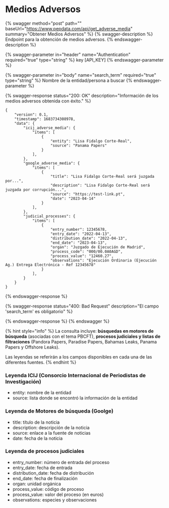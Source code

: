 # Medios Adversos

{% swagger method="post" path="" baseUrl="https://www.pepdata.com/api/get_adverse_media" summary="Obtener Medios Adversos" %}
{% swagger-description %}
Endpoint para la obtención de medios adversos.
{% endswagger-description %}

{% swagger-parameter in="header" name="Authentication" required="true" type="string" %}
key \[API\_KEY]
{% endswagger-parameter %}

{% swagger-parameter in="body" name="search_term" required="true" type="string" %}
Nombre de la entidad/persona a buscar
{% endswagger-parameter %}

{% swagger-response status="200: OK" description="Información de los medios adversos obtenida con éxito." %}
```
{
    "version": 0.1,
    "timestamp": 1683734308978,
    "data": {
        "icij_adverse_media": {
            "items": [
                {
                    "entity": "Lisa Fidalgo Corte-Real",
                    "source": "Panama Papers"
                }
            ],
        },
        "google_adverse_media": {
            "items": [
                {
                    "title": "Lisa Fidalgo Corte-Real será juzgada por...",
                    "description": "Lisa Fidalgo Corte-Real será juzgada por corrupción...",
                    "source": "https://test-link.pt",
                    "date": "2023-04-14"
                }
            ],
        },
        "judicial_processes": {
            "items": [
                {
                    "entry_number": 12345678,
                    "entry_date": "2022-04-13",
                    "distribution_date": "2022-04-13",
                    "end_date": "2023-04-13",
                    "organ": "Juzgado de Ejecución de Madrid",
                    "process_code": "000/00.0A0AGD",
                    "process_value": "12460.27",
                    "observations": "Ejecución Ordinaria (Ejecución Ag.) Entrega Electrónica - Ref 12345678"
                }
            ],
        }
    }
}
```
{% endswagger-response %}

{% swagger-response status="400: Bad Request" description="El campo 'search_term' es obligatorio" %}

{% endswagger-response %}
{% endswagger %}

{% hint style="info" %}
La consulta incluye: **búsquedas en motores de búsqueda** (asociadas con el tema PBCFT), **procesos judiciales y listas de filtraciones** (Pandora Papers, Paradise Papers, Bahamas Leaks, Panama Papers y Offshore Leaks).



Las leyendas se referirán a los campos disponibles en cada una de las diferentes fuentes.
{% endhint %}

### Leyenda ICIJ (Consorcio Internacional de Periodistas de Investigación)

* entity: nombre de la entidad
* source: lista donde se encontró la información de la entidad

### Leyenda de Motores de búsqueda (Goolge)&#x20;

* title: título de la noticia
* description: descripción de la noticia
* source: enlace a la fuente de noticias
* date: fecha de la noticia&#x20;

### Leyenda de procesos judiciales

* entry\_number: número de entrada del proceso
* entry\_date: fecha de entrada
* distribution\_date: fecha de distribución
* end\_date: fecha de finalización
* organ: unidad orgánica
* process\_value: código de proceso
* process\_value: valor del proceso (en euros)
* observations: especies y observaciones
